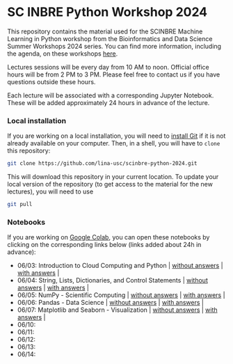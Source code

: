# SC INBRE Python Workshop 2024

This repository contains the material used for the SCINBRE Machine Learning in Python workshop from the Bioinformatics and Data Science
Summer Workshops 2024 series. You can find more information, including the agenda, on these workshops [here](https://www.scinbre.org/learning/bioinformatics-workshops/2024-summer-workshops).

Lectures sessions will be every day from 10 AM to noon. Official office hours will be from 2 PM to 3 PM. Please feel free to contact us if you have questions outside these hours.

Each lecture will be associated with a corresponding Jupyter Notebook. These will be added approximately 24 hours in advance of the lecture.

### Local installation

If you are working on a local installation, you will need to [install Git](https://git-scm.com/book/en/v2/Getting-Started-Installing-Git) if it is not already available on your computer. Then, in a shell, you will have to `clone` this repository:

```bash
git clone https://github.com/lina-usc/scinbre-python-2024.git
```

This will download this repository in your current location. To update your local version of the repository (to get access to the material for the new lectures), you will need to use

```bash
git pull 
```


### Notebooks

If you are working on [Google Colab](https://colab.research.google.com/), you can open these notebooks by clicking on the corresponding links below (links added about 24h in advance):

- 06/03: Introduction to Cloud Computing and Python | [without answers](https://colab.research.google.com/github/lina-usc/scinbre-python-2024/blob/main/0603_into_cloud_computing_and_python/day1_kuba_without_answers.ipynb) | [with answers](https://colab.research.google.com/github/lina-usc/scinbre-python-2024/blob/main/0603_into_cloud_computing_and_python/day1_kuba_with_answers.ipynb) | 
- 06/04: String, Lists, Dictionaries, and Control Statements | [without answers](https://colab.research.google.com/github/lina-usc/scinbre-python-2024/blob/main/0604_control_statements_interators_arrays/day2_diksha_without_answers.ipynb) | [with answers](https://colab.research.google.com/github/lina-usc/scinbre-python-2024/blob/main/0604_control_statements_interators_arrays/day2_diksha_with_answers.ipynb) |
- 06/05: NumPy - Scientific Computing | [without answers](https://colab.research.google.com/github/lina-usc/scinbre-python-2024/blob/main/0605_numpy/day3_deepa_without_answers.ipynb) | [with answers](https://colab.research.google.com/github/lina-usc/scinbre-python-2024/blob/main/0605_numpy/day3_deepa_with_answers.ipynb) |
- 06/06: Pandas - Data Science | [without answers](https://colab.research.google.com/github/lina-usc/scinbre-python-2024/blob/main/0606_pandas/day4_kuba_without_answers.ipynb) | [with answers](https://colab.research.google.com/github/lina-usc/scinbre-python-2024/blob/main/0606_pandas/day4_kuba_with_answers.ipynb) |
- 06/07: Matplotlib and Seaborn - Visualization | [without answers](https://colab.research.google.com/github/lina-usc/scinbre-python-2024/blob/main/0607_matplotlib_seaborn/day5_diksha_without_answers.ipynb) | [with answers](https://colab.research.google.com/github/lina-usc/scinbre-python-2024/blob/main/0607_matplotlib_seaborn/day5_diksha_with_answers.ipynb) |
- 06/10:
- 06/11:
- 06/12:
- 06/13:
- 06/14:

